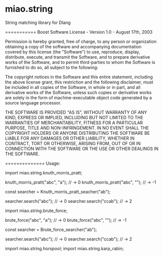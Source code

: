 miao.string
===========

String matching library for Dlang

===========
Boost Software License - Version 1.0 - August 17th, 2003

Permission is hereby granted, free of charge, to any person or organization
obtaining a copy of the software and accompanying documentation covered by
this license (the "Software") to use, reproduce, display, distribute,
execute, and transmit the Software, and to prepare derivative works of the
Software, and to permit third-parties to whom the Software is furnished to
do so, all subject to the following:

The copyright notices in the Software and this entire statement, including
the above license grant, this restriction and the following disclaimer,
must be included in all copies of the Software, in whole or in part, and
all derivative works of the Software, unless such copies or derivative
works are solely in the form of machine-executable object code generated by
a source language processor.

THE SOFTWARE IS PROVIDED "AS IS", WITHOUT WARRANTY OF ANY KIND, EXPRESS OR
IMPLIED, INCLUDING BUT NOT LIMITED TO THE WARRANTIES OF MERCHANTABILITY,
FITNESS FOR A PARTICULAR PURPOSE, TITLE AND NON-INFRINGEMENT. IN NO EVENT
SHALL THE COPYRIGHT HOLDERS OR ANYONE DISTRIBUTING THE SOFTWARE BE LIABLE
FOR ANY DAMAGES OR OTHER LIABILITY, WHETHER IN CONTRACT, TORT OR OTHERWISE,
ARISING FROM, OUT OF OR IN CONNECTION WITH THE SOFTWARE OR THE USE OR OTHER
DEALINGS IN THE SOFTWARE.

==============
Usage:

import miao.string.knuth_morris_pratt;

knuth_morris_pratt("abc", "a"); // -> 0
knuth_morris_pratt("abc", ""); // -> -1

const searcher = Knuth_morris_pratt_seacher("ab");

searcher.search("abc"); // -> 0
searcher.search("ccab"); // -> 2

import miao.string.brute_force;

brute_force("abc", "a"); // -> 0
brute_force("abc", ""); // -> -1

const searcher = Brute_force_searcher("ab");

searcher.search("abc"); // -> 0
searcher.search("ccab"); // -> 2

import miao.string.horspool;
import miao.string.karp_rabin;
